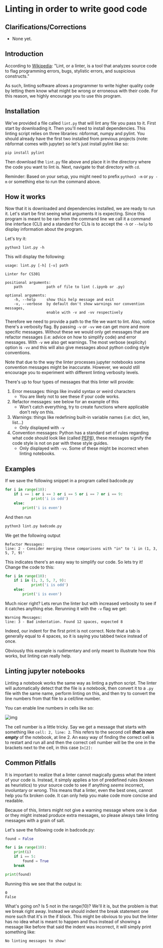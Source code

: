 # Linting in order to write good code

## Clarifications/Corrections

* None yet.

## Introduction

According to [Wikipedia](https://en.wikipedia.org/wiki/Lint_(software)):
"Lint, or a linter, is a tool that analyzes source code to flag programming errors, bugs, stylistic errors, and suspicious constructs."

As such, linting software allows a programmer to write higher quality code by letting them know what might be wrong or erroneous with their code. 
For this reason, we highly encourage you to use this program.

## Installation

We've provided a file called `lint.py` that will lint any file you pass to it. First start by downloading it.
Then you'll need to install dependencies. This linting script relies on three libraries: nbformat, numpy and pylint. 
You should already have the first two installed from previous projects (note: nbformat comes with jupyter) 
so let's just install pylint like so:  
```
pip install pylint
```

Then download the `lint.py` file above and place it in the directory where the code you want to lint is. 
Next, navigate to that directory with `cd`.

Reminder: Based on your setup, you might need to prefix `python3 -m` or `py -m` or something else to run the command above.  

## How it works

Now that it is downloaded and dependencies installed, we are ready to run it.
Let's start be first seeing what arguments it is expecting. Since this program is 
meant to be ran from the command line we call it a command line interface (CLI) and 
a standard for CLIs is to accept the `-h` or `--help` to display information about the program.

Let's try it:

```
python3 lint.py -h
```

This will display the following:

```
usage: lint.py [-h] [-v] path

Linter for CS301

positional arguments:
    path           path of file to lint (.ipynb or .py)

optional arguments:
    -h, --help     show this help message and exit
    -v, --verbose  by default don't show warnings nor convention messages,
                   enable with -v and -vv respectively
```

Therefore we need to provide a path to the file we want to lint. Also, notice there's a 
verbosity flag. By passing `-v` or `-vv` we can get more and more specific messages. 
Without these we would only get messages that are refactor messages (i.e: advice on how to simplify code) 
and error messages. With `-v` we also get warnings. The most verbose (explicity) option is `-vv` 
and this will also give messages about python coding style conventions. 

Note that due to the way the linter processes jupyter notebooks some convention messages might be inaccurate. 
However, we would still encourage you to experiment with different linting verbosity levels.

There's up to four types of messages that this linter will provide:
1. Error messages: things like invalid syntax or weird characters
    * You are likely not to see these if your code works. 
2. Refactor messages: see below for an example of this
    * Won't catch everything, try to create functions where applicable don't rely on this.
3. Warnings: things like redefining built-in variable names (i.e: dict, len, list...) 
    * Only displayed with `-v`
4. Convention messages: Python has a standard set of rules regarding what code should look 
like (called [PEP8](https://www.python.org/dev/peps/pep-0008/)), these messages signify the 
code style is not on par with these style guides.
    * Only displayed with `-vv`. Some of these might be incorrect when linting notebooks.

## Examples

If we save the following snippet in a program called badcode.py

```python
for i in range(10):
    if i == 1 or i == 3 or i == 5 or i == 7 or i == 9:
            print('i is odd')
    else:
        print('i is even')
```

And then run 

```python
python3 lint.py badcode.py
```

We get the following output 

```
Refactor Messages:                                                                                                      
line: 2 - Consider merging these comparisons with "in" to 'i in (1, 3, 5, 7, 9)' 
```

This indicates there's an easy way to simplify our code. So lets try it! Change the code to this:

```python
for i in range(10):
    if i in (1, 3, 5, 7, 9):
            print('i is odd')
    else:
        print('i is even')
```

Much nicer right? Lets rerun the linter but with increased verbosity to see if it catches anything else. 
Rerunning it with the `-v` flag we get: 

```
Warning Messages:                                                                                                       
line: 3 - Bad indentation. Found 12 spaces, expected 8  
```

Indeed, our indent for the first print is not correct. Note that a tab is generally equal to 4 spaces, so 
it is saying you tabbed twice instead of once.

Obviously this example is rudimentary and only meant to illustrate how this works, but linting can really help.

## Linting jupyter notebooks 

Linting a notebook works the same way as linting a python script. The linter
will automatically detect that the file is a notebook, then convert it to a 
`.py` file with the same name, perform linting on this, and then try to convert the
line numbers from that file to a cell/line number.

You can enable line numbers in cells like so:

![img](https://i.stack.imgur.com/4VWQf.png)

The cell number is a little tricky. Say we get a message that starts with something 
like `cell: 2, line: 2`. This refers to the second cell _**that is non empty**_ 
of the notebook, at line 2. An easy way of finding the correct cell is to restart 
and run all and then the correct cell number will be the one in the brackets next 
to the cell, in this case `In[2]:`


## Common Pitfalls

It is important to realize that a linter cannot magically guess what the intent of your code is. Instead, 
it simply applies a ton of predefined rules (known as heuristics) to your source code to see if anything *seems* 
incorrect, involuntary or wrong. This means that a linter, even the best ones, cannot help you fix broken code. 
It can only help you make code more concise and readable. 

Because of this, linters might not give a warning message where one is due or they might instead produce extra 
messages, so please always take linting messages with a grain of salt.

Let's save the following code in badcode.py:

```python
found = False

for i in range(10):
    print(i)
    if i == 5:
        found = True
    break

print(found)
```

Running this we see that the output is:

```
0
False
```

What's going on? Is 5 not in the range(10)? We'll it is, but the problem is that we break right away.
Instead we should indent the break statement one more such that it's in the if block. This might 
be obvious to you but the linter has no idea what is meant to happen and thus instead of showing a 
message like before that said the indent was incorrect, it will simply print something like:

```
No linting messages to show!
```


